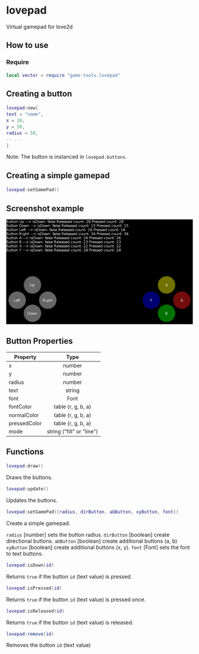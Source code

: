 # lovepad

Virtual gamepad for love2d

## How to use

### Require

```lua
local vector = require "game-tools.lovepad"
```


## Creating a button

```lua
lovepad:new{
text = "name",
x = 20,
y = 50,
radius = 50,
-- ...
}
```
Note: The button is instanced in `lovepad.buttons`.

## Creating a simple gamepad

```lua
lovepad:setGamePad()
```

## Screenshot example

![screenshot](https://raw.githubusercontent.com/DeybisMelendez/game-tools/master/lovepad.png)

## Button Properties

| Property | Type   |
|-----------|:------:|
|     x     | number |
|     y     | number |
|   radius  | number |
|    text   | string |
|   font    | Font   |
|fontColor  | table {r, g, b, a} |
|normalColor| table {r, g, b, a} |
|pressedColor| table {r, g, b, a} |
|    mode     | string ("fill" or "line") |

## Functions

```lua
lovepad:draw()
```
Draws the buttons.

```lua
lovepad:update()
```
Updates the buttons.

```lua
lovepad:setGamePad([radius, dirButton, abButton, xyButton, font])
```
Create a simple gamepad.

`radius` [number] sets the button radius.
`dirButton` [boolean] create directional buttons.
`abButton` [boolean] create additional buttons (a, b)
`xyButton` [boolean] create additional buttons (x, y).
`font` [Font] sets the font to text buttons.

```lua
lovepad:isDown(id)
```
Returns `true` if the button `id` (text value) is pressed.

```lua
lovepad:isPressed(id)
```
Returns `true` if the button `id` (text value) is pressed once.

```lua
lovepad:isReleased(id)
```
Returns `true` if the button `id` (text value) is released.

```lua
lovepad:remove(id)
```
Removes the button `id` (text value)
